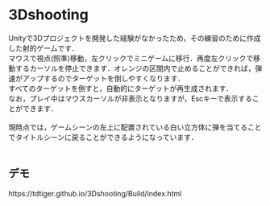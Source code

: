 # 3Dshooting
Unityで3Dプロジェクトを開発した経験がなかったため，その練習のために作成した射的ゲームです．<br>
マウスで視点(照準)移動，左クリックでミニゲームに移行．再度左クリックで移動するカーソルを停止できます．オレンジの区間内で止めることができれば，弾速がアップするのでターゲットを倒しやすくなります．<br>
すべてのターゲットを倒すと，自動的にターゲットが再生成されます．<br>
なお，プレイ中はマウスカーソルが非表示となりますが，Escキーで表示することができます．<br>
<br>
現時点では，ゲームシーンの左上に配置されている白い立方体に弾を当てることでタイトルシーンに戻ることができるようになっています．<br>
<br>
<h2>デモ</h2>
https://tdtiger.github.io/3Dshooting/Build/index.html